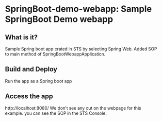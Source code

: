 # SpringBoot-demo-webapp: Sample SpringBoot Demo webapp

What is it?
-----------
Sample Spring boot app crated in STS by selecting Spring Web.
Added SOP to main method of SpringBootWebappApplication.

Build and Deploy
----------------
Run the app as a Spring boot app

Access the app
--------------
http://localhost:8080/
We don't see any out on the webpage for this example.
you can see the SOP in the STS Console.

